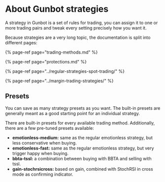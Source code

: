# About Gunbot strategies

A strategy in Gunbot is a set of rules for trading, you can assign it to one or more trading pairs and tweak every setting precisely how you want it.

Because strategies are a very long topic, the documentation is split into different pages:

{% page-ref page="trading-methods.md" %}

{% page-ref page="protections.md" %}

{% page-ref page="../regular-strategies-spot-trading/" %}

{% page-ref page="../margin-trading-strategies/" %}

## Presets

You can save as many strategy presets as you want. The built-in presets are generally meant as a good starting point for an individual strategy.

There are built-in presets for every available trading method. Additionally, there are a few pre-tuned presets available:

* **emotionless-medium:** same as the regular emotionless strategy, but less conservative when buying.
* **emotionless-fast:** same as the regular emotionless strategy, but very trigger happy when buying.
* **bbta-tssl:** a combination between buying with BBTA and selling with tssl.
* **gain-stochrsicross:** based on gain, combined with StochRSI in cross mode as  confirming indicator.

